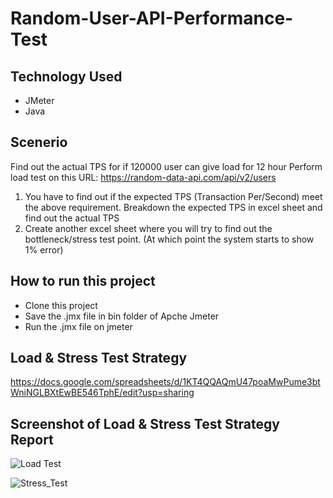 # Random-User-API-Performance-Test

## Technology Used
- JMeter
- Java

## Scenerio
Find out the actual TPS for if 120000 user can give load for 12 hour
Perform load test on this URL: https://random-data-api.com/api/v2/users
1. You have to find out if the expected TPS (Transaction Per/Second) meet the above requirement.
Breakdown the expected TPS in excel sheet and find out the actual TPS
2. Create another excel sheet where you will try to find out the bottleneck/stress test point. (At which point the system starts to show 1% error)

## How to run this project
- Clone this project
- Save the .jmx file in bin folder of Apche Jmeter
- Run the .jmx file on jmeter

## Load & Stress Test Strategy
https://docs.google.com/spreadsheets/d/1KT4QQAQmU47poaMwPume3btWniNGLBXtEwBE546TphE/edit?usp=sharing

## Screenshot of Load & Stress Test Strategy Report
![Load Test](https://user-images.githubusercontent.com/50767962/215772916-5fcbfdbe-e939-4804-9552-956fdb513f5a.PNG)

![Stress_Test](https://user-images.githubusercontent.com/50767962/215775311-55b4b120-9670-4dca-a09e-ee562582dec0.PNG)
